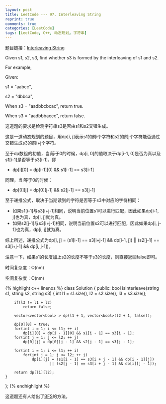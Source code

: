 ```yaml
---
layout: post
title: LeetCode --- 97. Interleaving String
reprint: true
comments: true
categories: [LeetCode]
tags: [LeetCode, C++, 动态规划, 字符串]
---
```



题目链接：[Interleaving String](https://oj.leetcode.com/problems/interleaving-string/ ) 

Given s1, s2, s3, find whether s3 is formed by the interleaving of s1 and s2. 

For example, 

Given: 

s1 = "aabcc", 

s2 = "dbbca", 

When s3 = "aadbbcbcac", return true. 

When s3 = "aadbbbaccc", return false. 

这道题的要求是检测字符串s3是否由s1和s2交错生成。

这是一道动态规划的题目，用dp[i, j]表示s1的前i个字符和s2的前j个字符能否通过交错生成s3的前i+j个字符。

至于dp数组的初值，当j等于0的时候，dp[i, 0]的值取决于dp[i-1, 0]是否为真以及s1[i-1]是否等于s3[i-1]，即

* dp[i][0] = dp[i-1][0] && s1[i-1] == s3[i-1]

同理，当i等于0的时候：

* dp[0][j] = dp[0][j-1] && s2[j-1] == s3[j-1]

至于递推公式，取决于当期读到的字符是否等于s3中对应的字符相同：

* 如果s1[i-1]与s3[i+j-1]相同，说明当前位置s1可以进行匹配，因此如果dp[i-1, j]也为真，dp[i, j]就为真。
* 如果s2[j-1]与s3[i+j-1]相同，说明当前位置s2可以进行匹配，因此如果dp[i, j-1]也为真，dp[i, j]就为真。

综上所述，递推公式为dp[i, j] = (s1[i-1] == s3[i+j-1] && dp[i-1, j]) || (s2[j-1] == s3[i+j-1] && dp[i, j-1])。

注意一下，如果s1的长度加上s2的长度不等于s3的长度，则直接返回false即可。

时间复杂度：O(nm)

空间复杂度：O(nm)

{% highlight c++ linenos %}
class Solution
{
public:
    bool isInterleave(string s1, string s2, string s3)
    {
        int l1 = s1.size(), l2 = s2.size(), l3 = s3.size();

        if(l3 != l1 + l2)
            return false;

        vector<vector<bool> > dp(l1 + 1, vector<bool>(l2 + 1, false));

        dp[0][0] = true;
        for(int i = 1; i <= l1; ++ i)
            dp[i][0] = dp[i - 1][0] && s1[i - 1] == s3[i - 1];
        for(int j = 1; j <= l2; ++ j)
            dp[0][j] = dp[0][j - 1] && s2[j - 1] == s3[j - 1];

        for(int i = 1; i <= l1; ++ i)
            for(int j = 1; j <= l2; ++ j)
                dp[i][j] = (s1[i - 1] == s3[i + j - 1] && dp[i - 1][j]) 
                        || (s2[j - 1] == s3[i + j - 1] && dp[i][j - 1]);

        return dp[l1][l2];
    }
};
{% endhighlight %}

这道题还有人给出了[BFS](https://leetcode.com/discuss/19973/8ms-c-solution-using-bfs-with-explanation )的方法。
